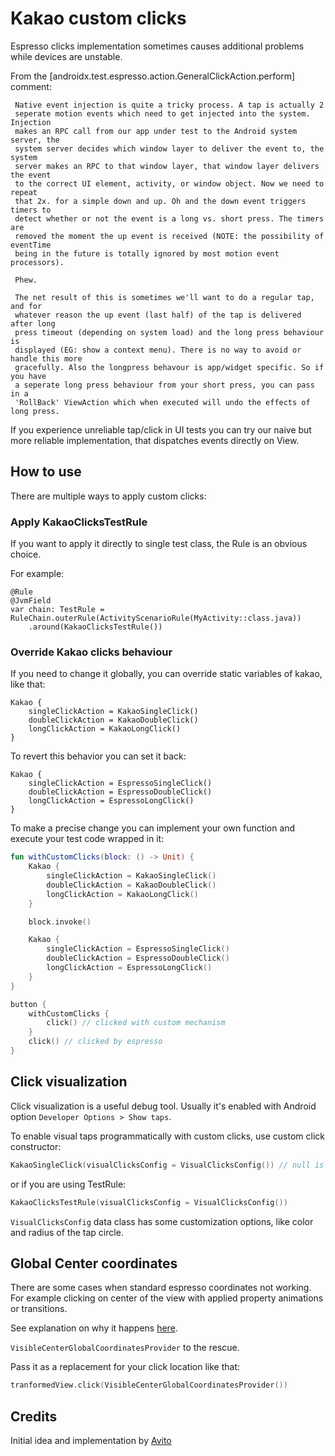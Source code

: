 # Kakao custom clicks

Espresso clicks implementation sometimes causes additional problems while devices are unstable.

From the [androidx.test.espresso.action.GeneralClickAction.perform] comment:

```
 Native event injection is quite a tricky process. A tap is actually 2
 seperate motion events which need to get injected into the system. Injection
 makes an RPC call from our app under test to the Android system server, the
 system server decides which window layer to deliver the event to, the system
 server makes an RPC to that window layer, that window layer delivers the event
 to the correct UI element, activity, or window object. Now we need to repeat
 that 2x. for a simple down and up. Oh and the down event triggers timers to
 detect whether or not the event is a long vs. short press. The timers are
 removed the moment the up event is received (NOTE: the possibility of eventTime
 being in the future is totally ignored by most motion event processors).

 Phew.

 The net result of this is sometimes we'll want to do a regular tap, and for
 whatever reason the up event (last half) of the tap is delivered after long
 press timeout (depending on system load) and the long press behaviour is
 displayed (EG: show a context menu). There is no way to avoid or handle this more
 gracefully. Also the longpress behavour is app/widget specific. So if you have
 a seperate long press behaviour from your short press, you can pass in a
 'RollBack' ViewAction which when executed will undo the effects of long press.
```

If you experience unreliable tap/click in UI tests you can try our naive but more reliable implementation, that dispatches events
directly on View.

## How to use

There are multiple ways to apply custom clicks:

### Apply KakaoClicksTestRule

If you want to apply it directly to single test class, the Rule is an obvious choice.

For example:
```
@Rule
@JvmField
var chain: TestRule = RuleChain.outerRule(ActivityScenarioRule(MyActivity::class.java))
    .around(KakaoClicksTestRule())
```

### Override Kakao clicks behaviour

If you need to change it globally, you can override static variables of kakao, like that: 

```
Kakao {
    singleClickAction = KakaoSingleClick()
    doubleClickAction = KakaoDoubleClick()
    longClickAction = KakaoLongClick()
}
```

To revert this behavior you can set it back:

```
Kakao {
    singleClickAction = EspressoSingleClick()
    doubleClickAction = EspressoDoubleClick()
    longClickAction = EspressoLongClick()
}
```

To make a precise change you can implement your own function and execute your test code wrapped in it:

```kotlin
fun withCustomClicks(block: () -> Unit) {
    Kakao {
        singleClickAction = KakaoSingleClick()
        doubleClickAction = KakaoDoubleClick()
        longClickAction = KakaoLongClick()
    }

    block.invoke()

    Kakao {
        singleClickAction = EspressoSingleClick()
        doubleClickAction = EspressoDoubleClick()
        longClickAction = EspressoLongClick()
    }
}

button {
    withCustomClicks {
        click() // clicked with custom mechanism
    }
    click() // clicked by espresso
}
```

## Click visualization

Click visualization is a useful debug tool. Usually it's enabled with Android option `Developer Options > Show taps`.

To enable visual taps programmatically with custom clicks, use custom click constructor:

```kotlin
KakaoSingleClick(visualClicksConfig = VisualClicksConfig()) // null is the default argument
```

or if you are using TestRule:

```kotlin
KakaoClicksTestRule(visualClicksConfig = VisualClicksConfig())
```

`VisualClicksConfig` data class has some customization options, like color and radius of the tap circle.

## Global Center coordinates

There are some cases when standard espresso coordinates not working. 
For example clicking on center of the view with applied property animations or transitions.

See explanation on why it happens [here](https://github.com/avito-tech/avito-android/pull/308).

`VisibleCenterGlobalCoordinatesProvider` to the rescue.

Pass it as a replacement for your click location like that:

```kotlin
tranformedView.click(VisibleCenterGlobalCoordinatesProvider())
```

## Credits

Initial idea and implementation by [Avito](https://github.com/avito-tech/avito-android)
